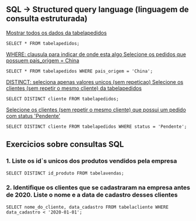 ## SQL -> Structured query language (linguagem de consulta estruturada)


<ins> Mostrar todos os dados da tabelapedidos </ins>
``` 
SELECT * FROM tabelapedidos;
```

<ins> WHERE: clausula para indicar de onde esta algo
Selecione os pedidos que possuem pais_origem = China </ins>

```
SELECT * FROM tabelapedidos WHERE pais_origem = 'China';
```

<ins> DISTINCT: seleciona apenas valores unicos (sem repeticao)
Selecione os clientes (sem repetir o mesmo cliente) da tabelapedidos </ins>

```
SELECT DISTINCT cliente FROM tabelapedidos;
```


<ins> Selecione os clientes (sem repetir o mesmo cliente) que possui um pedido com status 'Pendente' </ins>

```
SELECT DISTINCT cliente FROM tabelapedidos WHERE status = 'Pendente';
```

## Exercicios sobre consultas SQL
### 1. Liste os id`s unicos dos produtos vendidos pela empresa
```
SELECT DISTINCT id_produto FROM tabelavendas;
```

### 2. Identifique os clientes que se cadastraram na empresa antes de 2020. Liste o nome e a data de cadastro desses clientes
```
SELECT nome_do_cliente, data_cadastro FROM tabelacliente WHERE data_cadastro < '2020-01-01';
```
